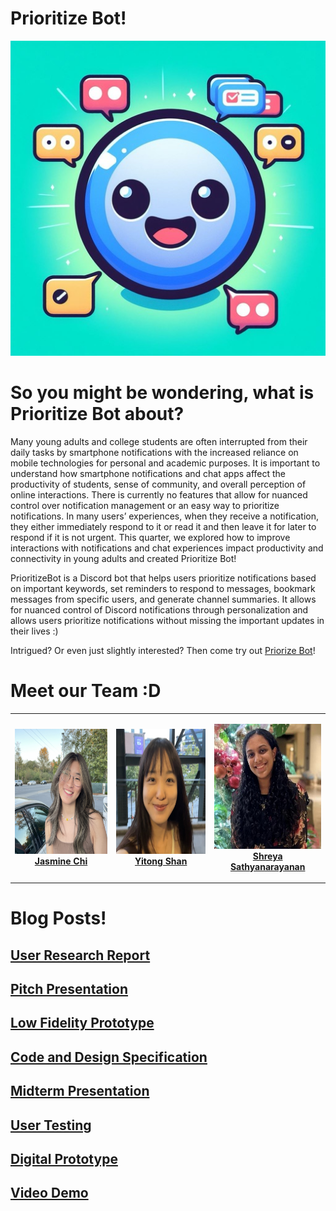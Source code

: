 # Prioritize Bot!
![Prioritze Bot!](images/logo.jpeg)

# So you might be wondering, what is Prioritize Bot about?
Many young adults and college students are often interrupted from their daily tasks by smartphone notifications with the increased reliance on mobile technologies for personal and academic purposes. It is important to understand how smartphone notifications and chat apps affect the productivity of students, sense of community, and overall perception of online interactions. There is currently no features that allow for nuanced control over notification management or an easy way to prioritize notifications. In many users’ experiences, when they receive a notification, they either immediately respond to it or read it and then leave it for later to respond if it is not urgent. This quarter, we explored how to improve interactions with notifications and chat experiences impact productivity and connectivity in young adults and created Prioritize Bot!

PrioritizeBot is a Discord bot that helps users prioritize notifications based on important keywords, set reminders to respond to messages, bookmark messages from specific users, and generate channel summaries. It allows for nuanced control of Discord notifications through personalization and allows users prioritize notifications without missing the important updates in their lives :)

Intrigued? Or even just slightly interested? Then come try out [Priorize Bot](https://github.com/UWSocialComputing/Currently-in-progress-code)!

# Meet our Team :D

<table>
<tr>
  <td align="center">

<img src="images/JasminePhoto.JPG" width="200" height="200" alt="Jasmine Chi"/><br>
<strong>
<a href="https://www.linkedin.com/in/jjasminechii/">Jasmine Chi</a>

  </td>
  <td align="center">

<img src="images/YitongPhoto.jpeg" width="200" height="200" alt="Yitong Shan"/><br>
<strong>
<a href="https://www.linkedin.com/in/yitong-shan/">Yitong Shan</a>

  </td>
  <td align="center">

<img src="images/ShreyaPhoto.jpg" width="200" height="200" alt="Shreya Sathyanarayanan"/><br>
<strong>
<a href="https://www.linkedin.com/in/shreya-s-427807202/">Shreya Sathyanarayanan</a>

  </td>
</tr>
</table>

# Blog Posts!

## [User Research Report](/G1.md)
## [Pitch Presentation](/G2.md)
## [Low Fidelity Prototype](/G3.md)
## [Code and Design Specification](/G4.md)
## [Midterm Presentation](/G5.md)
## [User Testing](/G6.md)
## [Digital Prototype](/G7.md)
## [Video Demo](/G8.md)